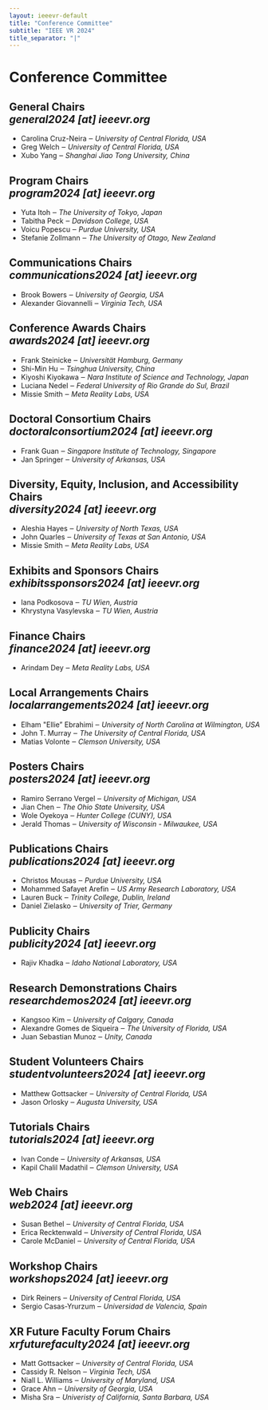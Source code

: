 ```yaml
---
layout: ieeevr-default
title: "Conference Committee"
subtitle: "IEEE VR 2024"
title_separator: "|"
---
```


<h1>Conference Committee</h1>
<div>
	<h2>General Chairs <div class="floatRight"><i class="fas fa-fw fa-envelope-square emailIconSm" style=""></i><i class="emailTextSm">general2024 [at] ieeevr.org</i></div></h2>
	<ul>
		<li><span class="bold">Carolina Cruz-Neira</span> &#x2012; <i>University of Central Florida, USA</i></li>
		<li><span class="bold">Greg Welch</span> &#x2012; <i>University of Central Florida, USA</i></li>
		<li><span class="bold">Xubo Yang</span> &#x2012; <i>Shanghai Jiao Tong University, China</i></li>
	</ul>
</div>
<div>
	<h2>Program Chairs <div class="floatRight"><i class="fas fa-fw fa-envelope-square emailIconSm" style=""></i><i class="emailTextSm">program2024 [at] ieeevr.org</i></div></h2>
	<ul>
		<li><span class="bold">Yuta Itoh</span> &#x2012; <i>The University of Tokyo, Japan</i></li>
		<li><span class="bold">Tabitha Peck</span> &#x2012; <i>Davidson College, USA</i></li>
		<li><span class="bold">Voicu Popescu</span> &#x2012; <i>Purdue University, USA</i></li>
		<li><span class="bold">Stefanie Zollmann</span> &#x2012; <i>The University of Otago, New Zealand</i></li>
	</ul>
</div>
<div>
	<h2>Communications Chairs  <div class="floatRight"><i class="fas fa-fw fa-envelope-square emailIconSm" style=""></i><i class="emailTextSm">communications2024 [at] ieeevr.org</i></div></h2>
	<ul>
		<li><span class="bold">Brook Bowers</span> &#x2012; <i>University of Georgia, USA</i></li>
		<li><span class="bold">Alexander Giovannelli</span> &#x2012; <i>Virginia Tech, USA</i></li>
	</ul>
</div>
<div>
	<h2>Conference Awards Chairs  <div class="floatRight"><i class="fas fa-fw fa-envelope-square emailIconSm" style=""></i><i class="emailTextSm">awards2024 [at] ieeevr.org</i></div></h2>
	<ul>
		<li><span class="bold">Frank Steinicke</span> &#x2012; <i>Universität Hamburg, Germany</i></li>
		<li><span class="bold">Shi-Min Hu</span> &#x2012; <i>Tsinghua University, China</i></li>
		<li><span class="bold">Kiyoshi Kiyokawa</span> &#x2012; <i>Nara Institute of Science and Technology, Japan</i></li>
		<li><span class="bold">Luciana Nedel</span> &#x2012; <i>Federal University of Rio Grande do Sul, Brazil</i></li>
		<li><span class="bold">Missie Smith</span> &#x2012; <i>Meta Reality Labs, USA</i></li>
	</ul>
</div>
<div>
	<h2>Doctoral Consortium Chairs <div class="floatRight"><i class="fas fa-fw fa-envelope-square emailIconSm" style=""></i><i class="emailTextSm">doctoralconsortium2024 [at] ieeevr.org</i></div></h2>			
	<ul>
		<li><span class="bold">Frank Guan</span> &#x2012; <i>Singapore Institute of Technology, Singapore</i></li>
		<li><span class="bold">Jan Springer</span> &#x2012; <i>University of Arkansas, USA</i></li>
	</ul>
</div>
<div>
	<h2>Diversity, Equity, Inclusion, and Accessibility Chairs <div class="floatRight"><i class="fas fa-fw fa-envelope-square emailIconSm" style=""></i><i class="emailTextSm">diversity2024 [at] ieeevr.org</i></div></h2>			
	<ul>
		<li><span class="bold">Aleshia Hayes</span> &#x2012; <i>University of North Texas, USA</i></li>
		<li><span class="bold">John Quarles</span> &#x2012; <i>University of Texas at San Antonio, USA</i></li>
		<li><span class="bold">Missie Smith</span> &#x2012; <i>Meta Reality Labs, USA</i></li>
	</ul>
</div>
<div>
	<h2>Exhibits and Sponsors Chairs  <div class="floatRight"><i class="fas fa-fw fa-envelope-square emailIconSm" style=""></i><i class="emailTextSm">exhibitssponsors2024 [at] ieeevr.org</i></div></h2>
	<ul>
		<li><span class="bold">Iana Podkosova</span> &#x2012; <i>TU Wien, Austria</i></li>
		<li><span class="bold">Khrystyna Vasylevska</span> &#x2012; <i>TU Wien, Austria</i></li>
	</ul>
</div>
<div>
	<h2>Finance Chairs <div class="floatRight"><i class="fas fa-fw fa-envelope-square emailIconSm" style=""></i><i class="emailTextSm">finance2024 [at] ieeevr.org</i></div></h2>			
	<ul>
		<li><span class="bold">Arindam Dey</span> &#x2012; <i>Meta Reality Labs, USA</i></li>
	</ul>
</div>
<div>
	<h2>Local Arrangements Chairs <div class="floatRight"><i class="fas fa-fw fa-envelope-square emailIconSm" style=""></i><i class="emailTextSm">localarrangements2024 [at] ieeevr.org</i></div></h2>			
	<ul>
		<li><span class="bold">Elham "Ellie” Ebrahimi</span> &#x2012; <i>University of North Carolina at Wilmington, USA</i></li>
		<li><span class="bold">John T. Murray</span> &#x2012; <i>The University of Central Florida, USA</i></li>
		<li><span class="bold">Matias Volonte</span> &#x2012; <i>Clemson University, USA</i></li>
	</ul>
</div>
<div>
	<h2>Posters Chairs <div class="floatRight"><i class="fas fa-fw fa-envelope-square emailIconSm" style=""></i><i class="emailTextSm">posters2024 [at] ieeevr.org</i></div></h2>
	<ul>
		<li><span class="bold">Ramiro Serrano Vergel</span> &#x2012; <i>University of Michigan, USA</i></li>
		<li><span class="bold">Jian Chen</span> &#x2012; <i>The Ohio State University, USA</i></li>
		<li><span class="bold">Wole Oyekoya</span> &#x2012; <i>Hunter College (CUNY), USA</i></li>
		<li><span class="bold">Jerald Thomas</span> &#x2012; <i>University of Wisconsin - Milwaukee, USA</i></li>
	</ul>
</div>
<div>
	<h2>Publications Chairs <div class="floatRight"><i class="fas fa-fw fa-envelope-square emailIconSm" style=""></i><i class="emailTextSm">publications2024 [at] ieeevr.org</i></div></h2>
	<ul>
		<li><span class="bold">Christos Mousas</span> &#x2012; <i>Purdue University, USA </i></li>
		<li><span class="bold">Mohammed Safayet Arefin</span> &#x2012; <i>US Army Research Laboratory, USA </i></li>
		<li><span class="bold">Lauren Buck</span> &#x2012; <i>Trinity College, Dublin, Ireland</i></li>
		<li><span class="bold">Daniel Zielasko</span> &#x2012; <i>University of Trier, Germany</i></li>
	</ul>
</div>
<div>
	<h2>Publicity Chairs <div class="floatRight"><i class="fas fa-fw fa-envelope-square emailIconSm" style=""></i><i class="emailTextSm">publicity2024 [at] ieeevr.org</i></div></h2>
	<ul>
		<li><span class="bold">Rajiv Khadka </span> &#x2012; <i>Idaho National Laboratory, USA</i></li>
	</ul>
</div>
<div>
	<h2>Research Demonstrations Chairs <div class="floatRight"><i class="fas fa-fw fa-envelope-square emailIconSm" style=""></i><i class="emailTextSm">researchdemos2024 [at] ieeevr.org</i></div></h2>
	<ul>
		<li><span class="bold">Kangsoo Kim</span> &#x2012; <i>University of Calgary, Canada</i></li> 
		<li><span class="bold">Alexandre Gomes de Siqueira </span> &#x2012; <i>The University of Florida, USA</i></li>
		<li><span class="bold">Juan Sebastian Munoz</span> &#x2012; <i>Unity, Canada</i></li>
	</ul>
</div>
<div>
	<h2>Student Volunteers Chairs <div class="floatRight"><i class="fas fa-fw fa-envelope-square emailIconSm" style=""></i><i class="emailTextSm">studentvolunteers2024 [at] ieeevr.org</i></div></h2>			
	<ul>
		<li><span class="bold">Matthew Gottsacker</span> &#x2012; <i>University of Central Florida, USA</i></li>
		<li><span class="bold">Jason Orlosky</span> &#x2012; <i>Augusta University, USA</i></li>
	</ul>
</div>
<div>
	<h2>Tutorials Chairs <div class="floatRight"><i class="fas fa-fw fa-envelope-square emailIconSm" style=""></i><i class="emailTextSm">tutorials2024 [at] ieeevr.org</i></div></h2>
	<ul>
		<li><span class="bold">Ivan Conde</span> &#x2012; <i>University of Arkansas, USA</i></li>
		<li><span class="bold">Kapil Chalil Madathil</span> &#x2012; <i>Clemson University, USA</i></li>
	</ul>
</div>
<div>
	<h2>Web Chairs <div class="floatRight"><i class="fas fa-fw fa-envelope-square emailIconSm" style=""></i><i class="emailTextSm">web2024 [at] ieeevr.org</i></div></h2>
	<ul>
		<li><span class="bold">Susan Bethel</span> &#x2012; <i>University of Central Florida, USA</i></li>
		<li><span class="bold">Erica Recktenwald</span> &#x2012; <i>University of Central Florida, USA</i></li>
		<li><span class="bold">Carole McDaniel</span> &#x2012; <i>University of Central Florida, USA</i></li>
	</ul>
</div>
<div>
	<h2>Workshop Chairs  <div class="floatRight"><i class="fas fa-fw fa-envelope-square emailIconSm" style=""></i><i class="emailTextSm">workshops2024 [at] ieeevr.org</i></div></h2>
	<ul>
		<li><span class="bold">Dirk Reiners</span> &#x2012; <i>University of Central Florida, USA</i></li>
		<li><span class="bold">Sergio Casas-Yrurzum</span> &#x2012; <i>Universidad de Valencia, Spain</i></li>
	</ul>
</div>
<div>
	<h2>XR Future Faculty Forum Chairs  <div class="floatRight"><i class="fas fa-fw fa-envelope-square emailIconSm" style=""></i><i class="emailTextSm">xrfuturefaculty2024 [at] ieeevr.org</i></div></h2>
	<ul>
		<li><span class="bold">Matt Gottsacker</span> &#x2012; <i>University of Central Florida, USA</i></li>
		<li><span class="bold">Cassidy R. Nelson</span> &#x2012; <i>Virginia Tech, USA</i></li>
		<li><span class="bold">Niall L. Williams</span> &#x2012; <i>University of Maryland, USA</i></li>
		<li><span class="bold">Grace Ahn</span> &#x2012; <i>University of Georgia, USA</i></li>
		<li><span class="bold">Misha Sra</span> &#x2012; <i>Univeristy of California, Santa Barbara, USA</i></li>
	</ul>
</div>
